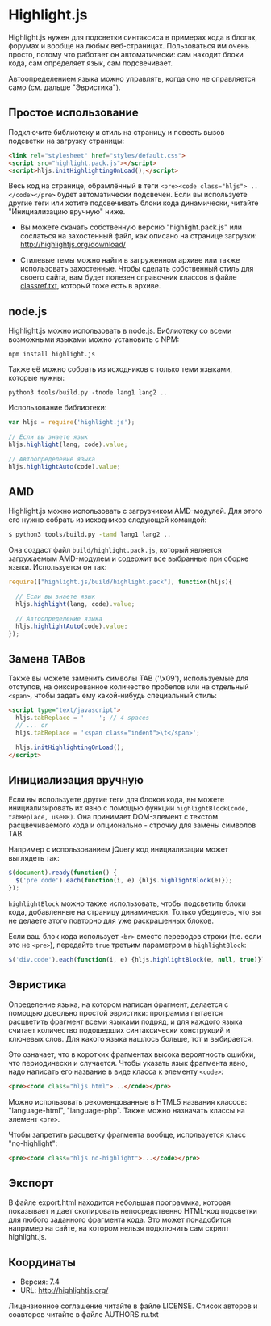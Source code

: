 # Highlight.js

Highlight.js нужен для подсветки синтаксиса в примерах кода в блогах,
форумах и вообще на любых веб-страницах. Пользоваться им очень просто,
потому что работает он автоматически: сам находит блоки кода, сам
определяет язык, сам подсвечивает.

Автоопределением языка можно управлять, когда оно не справляется само (см.
дальше "Эвристика").


## Простое использование

Подключите библиотеку и стиль на страницу и повесть вызов подсветки на
загрузку страницы:

```html
<link rel="stylesheet" href="styles/default.css">
<script src="highlight.pack.js"></script>
<script>hljs.initHighlightingOnLoad();</script>
```

Весь код на странице, обрамлённый в теги `<pre><code class="hljs"> .. </code></pre>`
будет автоматически подсвечен. Если вы используете другие теги или хотите
подсвечивать блоки кода динамически, читайте "Инициализацию вручную" ниже.

- Вы можете скачать собственную версию "highlight.pack.js" или сослаться
  на захостенный файл, как описано на странице загрузки:
  <http://highlightjs.org/download/>

- Стилевые темы можно найти в загруженном архиве или также использовать
  захостенные. Чтобы сделать собственный стиль для своего сайта, вам
  будет полезен справочник классов в файле [classref.txt][cr], который тоже
  есть в архиве.

[cr]: http://github.com/isagalaev/highlight.js/blob/master/classref.txt


## node.js

Highlight.js можно использовать в node.js. Библиотеку со всеми возможными языками можно
установить с NPM:

    npm install highlight.js

Также её можно собрать из исходников с только теми языками, которые нужны:

    python3 tools/build.py -tnode lang1 lang2 ..

Использование библиотеки:

```javascript
var hljs = require('highlight.js');

// Если вы знаете язык
hljs.highlight(lang, code).value;

// Автоопределение языка
hljs.highlightAuto(code).value;
```


## AMD

Highlight.js можно использовать с загрузчиком AMD-модулей.  Для этого его
нужно собрать из исходников следующей командой:

```bash
$ python3 tools/build.py -tamd lang1 lang2 ..
```

Она создаст файл `build/highlight.pack.js`, который является загружаемым
AMD-модулем и содержит все выбранные при сборке языки. Используется он так:

```javascript
require(["highlight.js/build/highlight.pack"], function(hljs){

  // Если вы знаете язык
  hljs.highlight(lang, code).value;

  // Автоопределение языка
  hljs.highlightAuto(code).value;
});
```


## Замена TABов

Также вы можете заменить символы TAB ('\x09'), используемые для отступов, на
фиксированное количество пробелов или на отдельный `<span>`, чтобы задать ему
какой-нибудь специальный стиль:

```html
<script type="text/javascript">
  hljs.tabReplace = '    '; // 4 spaces
  // ... or
  hljs.tabReplace = '<span class="indent">\t</span>';

  hljs.initHighlightingOnLoad();
</script>
```


## Инициализация вручную

Если вы используете другие теги для блоков кода, вы можете инициализировать их
явно с помощью функции `highlightBlock(code, tabReplace, useBR)`. Она принимает
DOM-элемент с текстом расцвечиваемого кода и опционально - строчку для замены
символов TAB.

Например с использованием jQuery код инициализации может выглядеть так:

```javascript
$(document).ready(function() {
  $('pre code').each(function(i, e) {hljs.highlightBlock(e)});
});
```

`highlightBlock` можно также использовать, чтобы подсветить блоки кода,
добавленные на страницу динамически. Только убедитесь, что вы не делаете этого
повторно для уже раскрашенных блоков.

Если ваш блок кода использует `<br>` вместо переводов строки (т.е. если это не
`<pre>`), передайте `true` третьим параметром в `highlightBlock`:

```javascript
$('div.code').each(function(i, e) {hljs.highlightBlock(e, null, true)});
```


## Эвристика

Определение языка, на котором написан фрагмент, делается с помощью
довольно простой эвристики: программа пытается расцветить фрагмент всеми
языками подряд, и для каждого языка считает количество подошедших
синтаксически конструкций и ключевых слов. Для какого языка нашлось больше,
тот и выбирается.

Это означает, что в коротких фрагментах высока вероятность ошибки, что
периодически и случается. Чтобы указать язык фрагмента явно, надо написать
его название в виде класса к элементу `<code>`:

```html
<pre><code class="hljs html">...</code></pre>
```

Можно использовать рекомендованные в HTML5 названия классов:
"language-html", "language-php". Также можно назначать классы на элемент
`<pre>`.

Чтобы запретить расцветку фрагмента вообще, используется класс "no-highlight":

```html
<pre><code class="hljs no-highlight">...</code></pre>
```


## Экспорт

В файле export.html находится небольшая программка, которая показывает и дает
скопировать непосредственно HTML-код подсветки для любого заданного фрагмента кода.
Это может понадобится например на сайте, на котором нельзя подключить сам скрипт
highlight.js.


## Координаты

- Версия: 7.4
- URL:    http://highlightjs.org/

Лицензионное соглашение читайте в файле LICENSE.
Список авторов и соавторов читайте в файле AUTHORS.ru.txt
